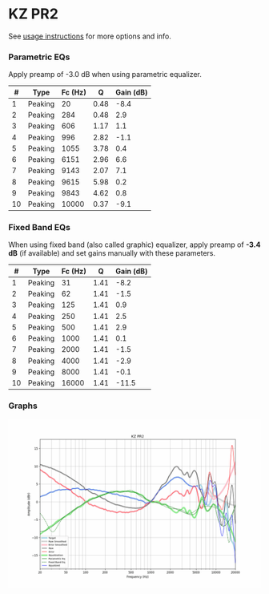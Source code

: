 # KZ PR2
See [usage instructions](https://github.com/jaakkopasanen/AutoEq#usage) for more options and info.

### Parametric EQs
Apply preamp of -3.0 dB when using parametric equalizer.

|   # | Type    |   Fc (Hz) |    Q |   Gain (dB) |
|-----|---------|-----------|------|-------------|
|   1 | Peaking |        20 | 0.48 |        -8.4 |
|   2 | Peaking |       284 | 0.48 |         2.9 |
|   3 | Peaking |       606 | 1.17 |         1.1 |
|   4 | Peaking |       996 | 2.82 |        -1.1 |
|   5 | Peaking |      1055 | 3.78 |         0.4 |
|   6 | Peaking |      6151 | 2.96 |         6.6 |
|   7 | Peaking |      9143 | 2.07 |         7.1 |
|   8 | Peaking |      9615 | 5.98 |         0.2 |
|   9 | Peaking |      9843 | 4.62 |         0.8 |
|  10 | Peaking |     10000 | 0.37 |        -9.1 |

### Fixed Band EQs
When using fixed band (also called graphic) equalizer, apply preamp of **-3.4 dB** (if available) and set gains manually with these parameters.

|   # | Type    |   Fc (Hz) |    Q |   Gain (dB) |
|-----|---------|-----------|------|-------------|
|   1 | Peaking |        31 | 1.41 |        -8.2 |
|   2 | Peaking |        62 | 1.41 |        -1.5 |
|   3 | Peaking |       125 | 1.41 |         0.9 |
|   4 | Peaking |       250 | 1.41 |         2.5 |
|   5 | Peaking |       500 | 1.41 |         2.9 |
|   6 | Peaking |      1000 | 1.41 |         0.1 |
|   7 | Peaking |      2000 | 1.41 |        -1.5 |
|   8 | Peaking |      4000 | 1.41 |        -2.9 |
|   9 | Peaking |      8000 | 1.41 |        -0.1 |
|  10 | Peaking |     16000 | 1.41 |       -11.5 |

### Graphs
![](./KZ%20PR2.png)
